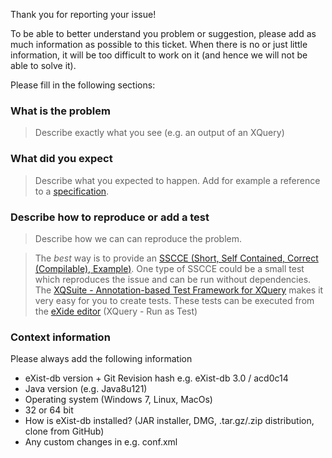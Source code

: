Thank you for reporting your issue!

To be able to better understand you problem or suggestion, please add as much information as possible to this ticket. When there is no or just little information, it will be too difficult to work on it (and hence we will not be able to solve it).

Please fill in the following sections:

### What is the problem
> Describe exactly what you see (e.g. an output of an XQuery) 

### What did you expect
> Describe what you expected to happen. Add for example a reference to a [specification](https://www.w3.org/TR/xquery-3/).

### Describe how to reproduce or add a test
> Describe how we can can reproduce the problem.

> The *best* way is to provide an [SSCCE (Short, Self Contained, Correct (Compilable), Example)](http://sscce.org/). One type of SSCCE could be a small test which reproduces the issue and can be run without dependencies. The [XQSuite - Annotation-based Test Framework for XQuery](http://exist-db.org/exist/apps/doc/xqsuite.xml) makes it very easy for you to create tests. These tests can be executed from the [eXide editor](http://exist-db.org/exist/apps/eXide/index.html) (XQuery - Run as Test)

### Context information
Please always add the following information
- eXist-db version + Git Revision hash e.g. eXist-db 3.0 /  acd0c14 
- Java version (e.g. Java8u121)
- Operating system (Windows 7, Linux, MacOs)
- 32 or 64 bit
- How is eXist-db installed? (JAR installer, DMG, .tar.gz/.zip distribution, clone from GitHub)
- Any custom changes in e.g. conf.xml
